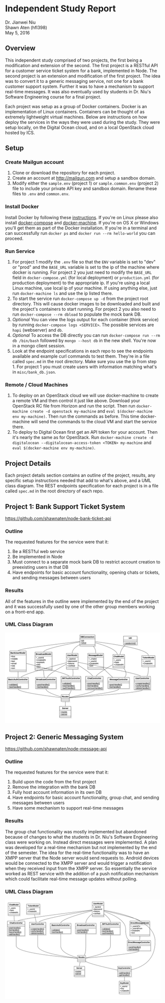 # Independent Study Report
Dr. Jianwei Niu  
Shawn Aten (hfl398)  
May 5, 2016

## Overview
This independent study comprised of two projects, the first being a modification and extension of the second. The first project is a RESTful API for a customer service ticket system for a bank, implemented in Node. The second project is an extension and modification of the first project. The idea was to convert it to a generic messaging service, not one for a bank customer support system. Further it was to have a mechanism to support real-time messages. It was also eventually used by students in Dr. Niu's Software Engineering course for a final project.

Each project was setup as a group of Docker containers. Docker is an implementation of Linux containers. Containers can be thought of as extremely lightweight virtual machines. Below are instructions on how deploy the services in the ways they were used during the study. They were setup locally, on the Digital Ocean cloud, and on a local OpenStack cloud hosted by ICS.

## Setup

### Create Mailgun account
1. Clone or download the repository for each project.
2. Create an account at <http://mailgun.com> and setup a sandbox domain.
3. Modify either the `sample.env` (project 1) or `sample.common.env` (project 2) file to include your private API key and sandbox domain. Rename these files to `.env` and `common.env`.

### Install Docker
Install Docker by following these [instructions](https://docs.docker.com/engine/installation/). If you're on Linux please also install [docker-compose](https://docs.docker.com/compose/install/) and [docker-machine](https://docs.docker.com/machine/install-machine/). If you're on OS X or Windows you'll get them as part of the Docker installation. If you're in a terminal and can successfully run `docker ps` and `docker run --rm hello-world` you can proceed.

### Run Service
1. For project 1 modify the `.env` file so that the `ENV` variable is set to "dev" or "prod" and the `BASE_URL` variable is set to the ip of the machine where docker is running. For project 2 you just need to modify the `BASE_URL` field in `docker-compose.yml` (for local deployment) or `production.yml` (for production deployment) to the appropriate ip. If you're using a local Linux machine, use local ip of your machine. If using anything else, just run `docker-machine ls` and use the ip listed there.
2. To start the service run `docker-compose up -d` from the project root directory. This will cause docker images to be downloaded and built and the project's containers to start running. For project 2 you also need to run `docker-compose --rm dbload` to populate the mock bank DB.
4. *Optional* You can view the logs output for each container (think service) by running `docker-compose logs <SERVICE>`. The possible services are `hapi` (webserver) and `db`.
5. *Optional* To access the DB directly you can run `docker-compose run --rm db /bin/bash`  followed by `mongo --host db` in the new shell. You're now in a mongo client session.
7. Look at the endpoint specifications in each repo to see the endpoints available and example curl commands to test them. They're in a file called `spec.md` in the root directory. Make sure you use the ip from step 1. For project 1 you must create users with information matching what's in `misc/bank_db.json`.

### Remote / Cloud Machines
1. To deploy on an OpenStack cloud we will use docker-machine to create a remote VM and then control it just like above. Download your OpenStack RC file from Horizon and run the script. Then run `docker-machine create -d openstack my-machine` and `eval $(docker-machine env my-machine)`. Then run the commands as before. This time docker-machine will send the commands to the cloud VM and start the service there.
2. To deploy to Digital Ocean first get an API token for your account. Then it's nearly the same as for OpenStack. Run `docker-machine create -d digitalocean --digitalocean-access-token <TOKEN> my-machine` and `eval $(docker-machine env my-machine)`.

## Project Details
Each project details section contains an outline of the project, results, any specific setup instructions needed that add to what's above, and a UML class diagram. The REST endpoints specification for each project is in a file called `spec.md` in the root directory of each repo.

## Project 1: Bank Support Ticket System
<https://github.com/shawnaten/node-bank-ticket-api>

### Outline
The requested features for the service were that it:
1. Be a RESTful web service
2. Be implemented in Node
3. Must connect to a separate mock bank DB to restrict account creation to preexisting users in that DB
4. Have endpoints for basic account functionality, opening chats or tickets, and sending messages between users

### Results
All of the features in the outline were implemented by the end of the project and it was successfully used by one of the other group members working on a front-end app.

### UML Class Diagram
![UML Class Diagram](https://raw.githubusercontent.com/shawnaten/node-bank-ticket-api/master/uml.png)

## Project 2: Generic Messaging System
<https://github.com/shawnaten/node-message-api>

### Outline
The requested features for the service were that it:
1. Build upon the code from the first project
2. Remove the integration with the bank DB
3. Fully host account information in its own DB
4. Have endpoints for basic account functionality, group chat, and sending messages between users
5. Have some mechanism to support real-time messages

### Results
The group chat functionality was mostly implemented but abandoned because of changes to what the students in Dr. Niu's Software Engineering class were working on. Instead direct messages were implemented. A plan was developed for a real-time mechanism but not implemented by the end of the semester. The idea for the real-time functionality was to have an XMPP server that the Node server would send requests to. Android devices would be connected to the XMPP server and would trigger a notification when they received input from the XMPP server. So essentially the service worked as REST service with the addition of a push notification mechanism which could facilitate real-time message updates without polling.

### UML Class Diagram
![UML Class Diagram](https://raw.githubusercontent.com/shawnaten/node-message-api/master/uml.png)
